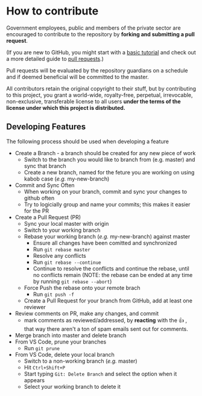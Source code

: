
# How to contribute

Government employees, public and members of the private sector are encouraged to contribute to the repository by **forking and submitting a pull request**. 

(If you are new to GitHub, you might start with a [basic tutorial](https://help.github.com/articles/set-up-git) and  check out a more detailed guide to [pull requests](https://help.github.com/articles/using-pull-requests/).)

Pull requests will be evaluated by the repository guardians on a schedule and if deemed beneficial will be committed to the master.

All contributors retain the original copyright to their stuff, but by contributing to this project, you grant a world-wide, royalty-free, perpetual, irrevocable, non-exclusive, transferable license to all users **under the terms of the license under which this project is distributed.**

## Developing Features
The following process should be used when developing a feature
* Create a Branch - a branch should be created for any new piece of work
    - Switch to the branch you would like to branch from (e.g. master) and sync that branch
    - Create a new branch, named for the feture you are working on using kabob case (_e.g._ my-new-branch)
* Commit and Sync Often
    - When working on your branch, commit and sync your changes to github often
    - Try to logicially group and name your commits; this makes it easier for the PR
* Create a Pull Request (PR)
    - Sync your local master with origin
    - Switch to your working branch
    - Rebase your working branch (_e.g._ my-new-branch) against master 
        - Ensure all changes have been comitted and synchronized
        - Run `git rebase master`
        - Resolve any conflicts
        - Run `git rebase --continue`
        - Continue to resolve the conflicts and continue the rebase, until no conflicts remain (NOTE: the rebase can be ended at any time by running `git rebase --abort`)
    -  Force Push the rebase onto your remote brach
        - Run `git push -f`
    -  Create a Pull Request for your branch from GitHub, add at least one reviewer
* Review comments on PR, make any changes, and commit
    - mark comments as reviewed/addressed, by **reacting** with the 👍 , that way there aren't a ton of spam emails sent out for comments.
* Merge branch into master and delete branch
* From VS Code, prune your branches
    - Run `git prune`
* From VS Code, delete your local branch  
    - Switch to a non-working branch (_e.g._ master) 
    - Hit `Ctrl+Shift+P`
    - Start typing `Git: Delete Branch` and select the option when it appears
    - Select your working branch to delete it
